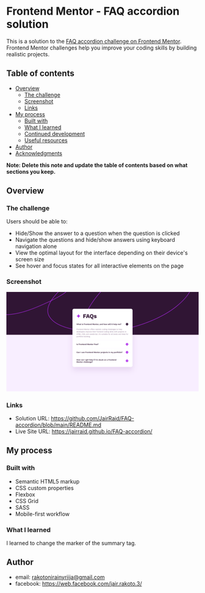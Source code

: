 # Frontend Mentor - FAQ accordion solution

This is a solution to the [FAQ accordion challenge on Frontend Mentor](https://www.frontendmentor.io/challenges/faq-accordion-wyfFdeBwBz). Frontend Mentor challenges help you improve your coding skills by building realistic projects. 

## Table of contents

- [Overview](#overview)
  - [The challenge](#the-challenge)
  - [Screenshot](#screenshot)
  - [Links](#links)
- [My process](#my-process)
  - [Built with](#built-with)
  - [What I learned](#what-i-learned)
  - [Continued development](#continued-development)
  - [Useful resources](#useful-resources)
- [Author](#author)
- [Acknowledgments](#acknowledgments)

**Note: Delete this note and update the table of contents based on what sections you keep.**

## Overview

### The challenge

Users should be able to:

- Hide/Show the answer to a question when the question is clicked
- Navigate the questions and hide/show answers using keyboard navigation alone
- View the optimal layout for the interface depending on their device's screen size
- See hover and focus states for all interactive elements on the page

### Screenshot

![](./screenshot.png)

### Links

- Solution URL: https://github.com/JairRaid/FAQ-accordion/blob/main/README.md
- Live Site URL: https://jairraid.github.io/FAQ-accordion/

## My process

### Built with

- Semantic HTML5 markup
- CSS custom properties
- Flexbox
- CSS Grid
- SASS
- Mobile-first workflow

### What I learned

I learned to change the marker of the summary tag.

## Author

- email: rakotonirainyriija@gmail.com
- facebook: https://web.facebook.com/jair.rakoto.3/
